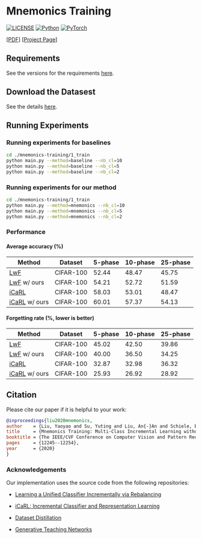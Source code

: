 # Mnemonics Training

[![LICENSE](https://img.shields.io/badge/license-MIT-green?style=flat-square)](https://github.com/yaoyao-liu/class-incremental-learning/blob/master/LICENSE)
[![Python](https://img.shields.io/badge/python-3.6-blue.svg?style=flat-square&logo=python&color=3776AB)](https://www.python.org/)
[![PyTorch](https://img.shields.io/badge/pytorch-0.4.0-%237732a8?style=flat-square&logo=PyTorch&color=EE4C2C)](https://pytorch.org/)

\[[PDF](https://arxiv.org/pdf/2002.10211.pdf)\] \[[Project Page](https://class-il.mpi-inf.mpg.de/mnemonics-training/)\]

## Requirements

See the versions for the requirements [here](https://yyliu.net/files/mnemonics_packages.txt).

## Download the Datasest

See the details [here](https://github.com/yaoyao-liu/class-incremental-learning/tree/main/adaptive-aggregation-networks#download-the-datasets).


## Running Experiments

### Running experiments for baselines

```bash
cd ./mnemonics-training/1_train
python main.py --method=baseline --nb_cl=10
python main.py --method=baseline --nb_cl=5
python main.py --method=baseline --nb_cl=2
```

### Running experiments for our method

```bash
cd ./mnemonics-training/1_train
python main.py --method=mnemonics --nb_cl=10
python main.py --method=mnemonics --nb_cl=5
python main.py --method=mnemonics --nb_cl=2
```

### Performance

#### Average accuracy (%)

| Method          | Dataset   | 5-phase     | 10-phase     | 25-phase    | 
| ----------      | --------- | ----------  | ----------   |------------ |
| [LwF](https://arxiv.org/abs/1606.09282)  | CIFAR-100 | 52.44  | 48.47   | 45.75 |
| [LwF](https://arxiv.org/abs/1606.09282) w/ ours  | CIFAR-100 | 54.21  | 52.72   | 51.59 |
| [iCaRL](https://arxiv.org/abs/1611.07725)  | CIFAR-100 | 58.03  | 53.01  | 48.47 |
| [iCaRL](https://arxiv.org/abs/1611.07725) w/ ours | CIFAR-100 | 60.01  | 57.37   | 54.13 |

#### Forgetting rate (%, lower is better)

| Method          | Dataset   | 5-phase     | 10-phase     | 25-phase    | 
| ----------      | --------- | ----------  | ----------   |------------ |
| [LwF](https://arxiv.org/abs/1606.09282)  | CIFAR-100 | 45.02  | 42.50   | 39.86 |
| [LwF](https://arxiv.org/abs/1606.09282) w/ ours  | CIFAR-100 | 40.00  | 36.50   | 34.25 |
| [iCaRL](https://arxiv.org/abs/1611.07725)  | CIFAR-100 | 32.87  | 32.98 | 36.32 |
| [iCaRL](https://arxiv.org/abs/1611.07725) w/ ours | CIFAR-100 | 25.93  | 26.92   | 28.92 |

## Citation

Please cite our paper if it is helpful to your work:

```bibtex
@inproceedings{liu2020mnemonics,
author    = {Liu, Yaoyao and Su, Yuting and Liu, An{-}An and Schiele, Bernt and Sun, Qianru},
title     = {Mnemonics Training: Multi-Class Incremental Learning without Forgetting},
booktitle = {The IEEE/CVF Conference on Computer Vision and Pattern Recognition (CVPR)},
pages     = {12245--12254},
year      = {2020}
}
```

### Acknowledgements

Our implementation uses the source code from the following repositories:

* [Learning a Unified Classifier Incrementally via Rebalancing](https://github.com/hshustc/CVPR19_Incremental_Learning)

* [iCaRL: Incremental Classifier and Representation Learning](https://github.com/srebuffi/iCaRL)

* [Dataset Distillation](https://github.com/SsnL/dataset-distillation)

* [Generative Teaching Networks](https://github.com/uber-research/GTN)
